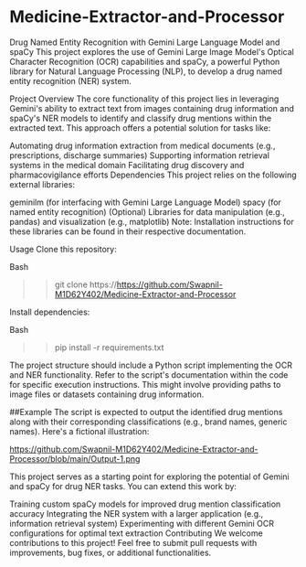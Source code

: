 # Medicine-Extractor-and-Processor

Drug Named Entity Recognition with Gemini Large Language Model and spaCy
This project explores the use of Gemini Large Image Model's Optical Character Recognition (OCR) capabilities and spaCy, a powerful Python library for Natural Language Processing (NLP), to develop a drug named entity recognition (NER) system.

Project Overview
The core functionality of this project lies in leveraging Gemini's ability to extract text from images containing drug information and spaCy's NER models to identify and classify drug mentions within the extracted text. This approach offers a potential solution for tasks like:

Automating drug information extraction from medical documents (e.g., prescriptions, discharge summaries)
Supporting information retrieval systems in the medical domain
Facilitating drug discovery and pharmacovigilance efforts
Dependencies
This project relies on the following external libraries:

geminilm (for interfacing with Gemini Large Language Model)
spacy (for named entity recognition)
(Optional) Libraries for data manipulation (e.g., pandas) and visualization (e.g., matplotlib)
Note: Installation instructions for these libraries can be found in their respective documentation.

Usage
Clone this repository:

Bash
>>git clone https://https://github.com/Swapnil-M1D62Y402/Medicine-Extractor-and-Processor

Install dependencies:

Bash
>>pip install -r requirements.txt

The project structure should include a Python script implementing the OCR and NER functionality. Refer to the script's documentation within the code for specific execution instructions. This might involve providing paths to image files or datasets containing drug information.

##Example
The script is expected to output the identified drug mentions along with their corresponding classifications (e.g., brand names, generic names). Here's a fictional illustration:

https://github.com/Swapnil-M1D62Y402/Medicine-Extractor-and-Processor/blob/main/Output-1.png



This project serves as a starting point for exploring the potential of Gemini and spaCy for drug NER tasks. You can extend this work by:

Training custom spaCy models for improved drug mention classification accuracy
Integrating the NER system with a larger application (e.g., information retrieval system)
Experimenting with different Gemini OCR configurations for optimal text extraction
Contributing
We welcome contributions to this project! Feel free to submit pull requests with improvements, bug fixes, or additional functionalities.
